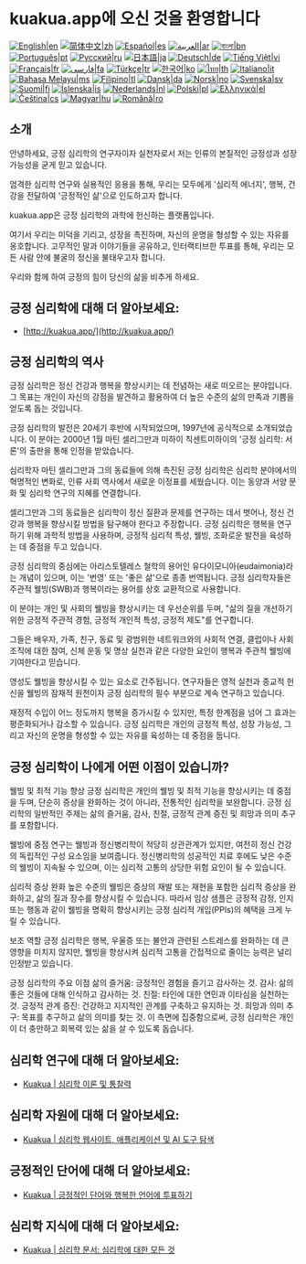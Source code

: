 # kuakua.app에 오신 것을 환영합니다

[![English|en](https://img.shields.io/badge/lang-en-green.svg)](README.md)
[![简体中文|zh](https://img.shields.io/badge/lang-zh-red.svg)](README.zh.md)
[![Español|es](https://img.shields.io/badge/lang-es-yellow.svg)](README.es.md)
[![العربية|ar](https://img.shields.io/badge/lang-ar-lightgrey.svg)](README.ar.md)
[![বাংলা|bn](https://img.shields.io/badge/lang-bn-blue.svg)](README.bn.md)
[![Português|pt](https://img.shields.io/badge/lang-pt-brightgreen.svg)](README.pt.md)
[![Русский|ru](https://img.shields.io/badge/lang-ru-darkblue.svg)](README.ru.md)
[![日本語|ja](https://img.shields.io/badge/lang-ja-orange.svg)](README.ja.md)
[![Deutsch|de](https://img.shields.io/badge/lang-de-black.svg)](README.de.md)
[![Tiếng Việt|vi](https://img.shields.io/badge/lang-vi-darkgreen.svg)](README.vi.md)
[![Français|fr](https://img.shields.io/badge/lang-fr-blue.svg)](README.fr.md)
[![فارسی|fa](https://img.shields.io/badge/lang-fa-purple.svg)](README.fa.md)
[![Türkçe|tr](https://img.shields.io/badge/lang-tr-darkred.svg)](README.tr.md)
[![한국어|ko](https://img.shields.io/badge/lang-ko-cyan.svg)](README.ko.md)
[![ไทย|th](https://img.shields.io/badge/lang-th-gold.svg)](README.th.md)
[![Italiano|it](https://img.shields.io/badge/lang-it-darkorange.svg)](README.it.md)
[![Bahasa Melayu|ms](https://img.shields.io/badge/lang-ms-teal.svg)](README.ms.md)
[![Filipino|tl](https://img.shields.io/badge/lang-tl-pink.svg)](README.tl.md)
[![Dansk|da](https://img.shields.io/badge/lang-da-darkblue.svg)](README.da.md)
[![Norsk|no](https://img.shields.io/badge/lang-no-lightblue.svg)](README.no.md)
[![Svenska|sv](https://img.shields.io/badge/lang-sv-darkgreen.svg)](README.sv.md)
[![Suomi|fi](https://img.shields.io/badge/lang-fi-blue.svg)](README.fi.md)
[![Íslenska|is](https://img.shields.io/badge/lang-is-darkred.svg)](README.is.md)
[![Nederlands|nl](https://img.shields.io/badge/lang-nl-orange.svg)](README.nl.md)
[![Polski|pl](https://img.shields.io/badge/lang-pl-purple.svg)](README.pl.md)
[![Ελληνικά|el](https://img.shields.io/badge/lang-el-lightblue.svg)](README.el.md)
[![Čeština|cs](https://img.shields.io/badge/lang-cs-darkblue.svg)](README.cs.md)
[![Magyar|hu](https://img.shields.io/badge/lang-hu-red.svg)](README.hu.md)
[![Română|ro](https://img.shields.io/badge/lang-ro-green.svg)](README.ro.md)

## 소개

안녕하세요, 긍정 심리학의 연구자이자 실천자로서 저는 인류의 본질적인 긍정성과 성장 가능성을 굳게 믿고 있습니다.

엄격한 심리학 연구와 실용적인 응용을 통해, 우리는 모두에게 '심리적 에너지', 행복, 건강을 전달하여 '긍정적인 삶'으로 인도하고자 합니다.

kuakua.app은 긍정 심리학의 과학에 헌신하는 플랫폼입니다.

여기서 우리는 미덕을 기리고, 성장을 촉진하며, 자신의 운명을 형성할 수 있는 자유를 옹호합니다. 고무적인 말과 이야기들을 공유하고, 인터랙티브한 투표를 통해, 우리는 모든 사람 안에 불굴의 정신을 불태우고자 합니다.

우리와 함께 하여 긍정의 힘이 당신의 삶을 비추게 하세요.

## 긍정 심리학에 대해 더 알아보세요:

- [http://kuakua.app/](http://kuakua.app/)

## 긍정 심리학의 역사

긍정 심리학은 정신 건강과 행복을 향상시키는 데 전념하는 새로 떠오르는 분야입니다. 그 목표는 개인이 자신의 강점을 발견하고 활용하여 더 높은 수준의 삶의 만족과 기쁨을 얻도록 돕는 것입니다.

긍정 심리학의 발전은 20세기 후반에 시작되었으며, 1997년에 공식적으로 소개되었습니다. 이 분야는 2000년 1월 마틴 셀리그만과 미하이 칙센트미하이의 '긍정 심리학: 서론'의 출판을 통해 인정을 받았습니다.

심리학자 마틴 셀리그만과 그의 동료들에 의해 촉진된 긍정 심리학은 심리학 분야에서의 혁명적인 변화로, 인류 사회 역사에서 새로운 이정표를 세웠습니다. 이는 동양과 서양 문화 및 심리학 연구의 지혜를 연결합니다.

셀리그만과 그의 동료들은 심리학이 정신 질환과 문제를 연구하는 데서 벗어나, 정신 건강과 행복을 향상시킬 방법을 탐구해야 한다고 주장합니다. 긍정 심리학은 행복을 연구하기 위해 과학적 방법을 사용하며, 긍정적 심리적 특성, 웰빙, 조화로운 발전을 육성하는 데 중점을 두고 있습니다.

긍정 심리학의 중심에는 아리스토텔레스 철학의 용어인 유다이모니아(eudaimonia)라는 개념이 있으며, 이는 '번영' 또는 '좋은 삶'으로 종종 번역됩니다. 긍정 심리학자들은 주관적 웰빙(SWB)과 행복이라는 용어를 상호 교환적으로 사용합니다.

이 분야는 개인 및 사회의 웰빙을 향상시키는 데 우선순위를 두며, "삶의 질을 개선하기 위한 긍정적 주관적 경험, 긍정적 개인적 특성, 긍정적 제도"를 연구합니다.

그들은 배우자, 가족, 친구, 동료 및 광범위한 네트워크와의 사회적 연결, 클럽이나 사회 조직에 대한 참여, 신체 운동 및 명상 실천과 같은 다양한 요인이 행복과 주관적 웰빙에 기여한다고 믿습니다.

영성도 웰빙을 향상시킬 수 있는 요소로 간주됩니다. 연구자들은 영적 실천과 종교적 헌신을 웰빙의 잠재적 원천이자 긍정 심리학의 필수 부분으로 계속 연구하고 있습니다.

재정적 수입이 어느 정도까지 행복을 증가시킬 수 있지만, 특정 한계점을 넘어 그 효과는 평준화되거나 감소할 수 있습니다. 긍정 심리학은 개인의 긍정적 특성, 성장 가능성, 그리고 자신의 운명을 형성할 수 있는 자유를 육성하는 데 중점을 둡니다.

## 긍정 심리학이 나에게 어떤 이점이 있습니까?

웰빙 및 최적 기능 향상 긍정 심리학은 개인의 웰빙 및 최적 기능을 향상시키는 데 중점을 두며, 단순히 증상을 완화하는 것이 아니라, 전통적인 심리학을 보완합니다. 긍정 심리학의 일반적인 주제는 삶의 즐거움, 감사, 친절, 긍정적 관계 증진 및 희망과 의미 추구를 포함합니다.

웰빙에 중점 연구는 웰빙과 정신병리학이 적당히 상관관계가 있지만, 여전히 정신 건강의 독립적인 구성 요소임을 보여줍니다. 정신병리학의 성공적인 치료 후에도 낮은 수준의 웰빙이 지속될 수 있으며, 이는 심리적 고통의 상당한 위험 요인이 될 수 있습니다.

심리적 증상 완화 높은 수준의 웰빙은 증상의 재발 또는 재현을 포함한 심리적 증상을 완화하고, 삶의 질과 장수를 향상시킬 수 있습니다. 따라서 임상 샘플은 긍정적 감정, 인지 또는 행동과 같이 웰빙을 명확히 향상시키는 긍정 심리적 개입(PPIs)의 혜택을 크게 누릴 수 있습니다.

보조 역할 긍정 심리학은 행복, 우울증 또는 불안과 관련된 스트레스를 완화하는 데 큰 영향을 미치지 않지만, 웰빙을 향상시켜 심리적 고통을 간접적으로 줄이는 능력은 널리 인정받고 있습니다.

긍정 심리학의 주요 이점 삶의 즐거움: 긍정적인 경험을 즐기고 감사하는 것. 감사: 삶의 좋은 것들에 대해 인식하고 감사하는 것. 친절: 타인에 대한 연민과 이타심을 실천하는 것. 긍정적 관계 증진: 건강하고 지지적인 관계를 구축하고 유지하는 것. 희망과 의미 추구: 목표를 추구하고 삶의 의미를 찾는 것. 이 측면에 집중함으로써, 긍정 심리학은 개인이 더 충만하고 회복력 있는 삶을 살 수 있도록 돕습니다.

## 심리학 연구에 대해 더 알아보세요:

- [Kuakua | 심리학 이론 및 통찰력](http://kuakua.app/theories-insights)

## 심리학 자원에 대해 더 알아보세요:

- [Kuakua | 심리학 웹사이트, 애플리케이션 및 AI 도구 탐색](http://kuakua.app/explore)

## 긍정적인 단어에 대해 더 알아보세요:

- [Kuakua | 긍정적인 단어와 행복한 언어에 투표하기](http://kuakua.app/vote)

## 심리학 지식에 대해 더 알아보세요:

- [Kuakua | 심리학 문서: 심리학에 대한 모든 것](http://kuakua.app/docs)
